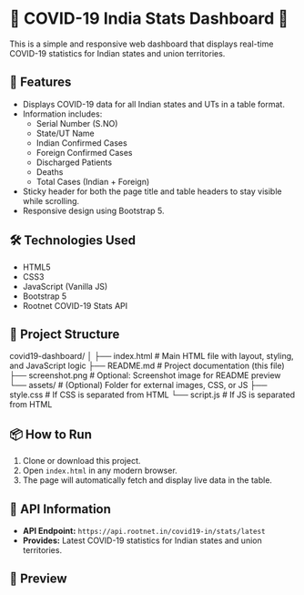 # 🦠 COVID-19 India Stats Dashboard 🦠

This is a simple and responsive web dashboard that displays real-time COVID-19 statistics for Indian states and union territories.

## 🚀 Features

- Displays COVID-19 data for all Indian states and UTs in a table format.
- Information includes:
  - Serial Number (S.NO)
  - State/UT Name
  - Indian Confirmed Cases
  - Foreign Confirmed Cases
  - Discharged Patients
  - Deaths
  - Total Cases (Indian + Foreign)
- Sticky header for both the page title and table headers to stay visible while scrolling.
- Responsive design using Bootstrap 5.

## 🛠️ Technologies Used

- HTML5  
- CSS3  
- JavaScript (Vanilla JS)  
- Bootstrap 5  
- Rootnet COVID-19 Stats API  

## 📁 Project Structure

covid19-dashboard/
│
├── index.html              # Main HTML file with layout, styling, and JavaScript logic
├── README.md               # Project documentation (this file)
├── screenshot.png          # Optional: Screenshot image for README preview
└── assets/                 # (Optional) Folder for external images, CSS, or JS
    ├── style.css           # If CSS is separated from HTML
    └── script.js           # If JS is separated from HTML



## 📦 How to Run

1. Clone or download this project.
2. Open `index.html` in any modern browser.
3. The page will automatically fetch and display live data in the table.

## 📡 API Information

- **API Endpoint:** `https://api.rootnet.in/covid19-in/stats/latest`  
- **Provides:** Latest COVID-19 statistics for Indian states and union territories.

##  📸 Preview




